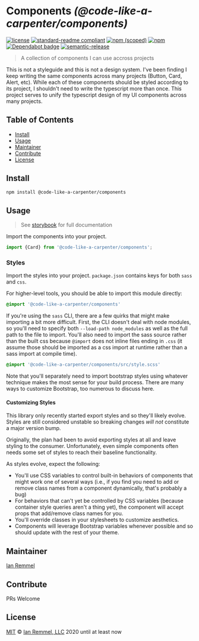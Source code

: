 # Components _(@code-like-a-carpenter/components)_

[![license](https://img.shields.io/github/license/code-like-a-carpenter/components.svg)](https://github.com/code-like-a-carpenter/components/blob/master/LICENSE)
[![standard-readme compliant](https://img.shields.io/badge/readme%20style-standard-brightgreen.svg?style=flat-square)](https://github.com/RichardLitt/standard-readme)
[![npm (scoped)](https://img.shields.io/npm/v/@code-like-a-carpenter/components.svg)](https://www.npmjs.com/package/@code-like-a-carpenter/components)
[![npm](https://img.shields.io/npm/dm/@code-like-a-carpenter/components.svg)](https://www.npmjs.com/package/@code-like-a-carpenter/components)
[![Dependabot badge](https://img.shields.io/badge/Dependabot-active-brightgreen.svg)](https://dependabot.com/)
[![semantic-release](https://img.shields.io/badge/%20%20%F0%9F%93%A6%F0%9F%9A%80-semantic--release-e10079.svg)](https://github.com/semantic-release/semantic-release)

> A collection of components I can use accross projects

This is not a styleguide and this is not a design system. I've been finding I
keep writing the same components across many projects (Button, Card, Alert,
etc). While each of these components should be styled according to its project,
I shouldn't need to write the typescript more than once. This project serves to
unify the typescript design of my UI components across many projects.

## Table of Contents

<!-- toc -->

-   [Install](#install)
-   [Usage](#usage)
-   [Maintainer](#maintainer)
-   [Contribute](#contribute)
-   [License](#license)

<!-- tocstop -->

## Install

```bash
npm install @code-like-a-carpenter/components
```

## Usage

> See [storybook](https://master--5f6f88dd0d66390022e01139.chromatic.com) for
> full documentation

Import the components into your project.

```ts
import {Card} from '@code-like-a-carpenter/components';
```

### Styles

Import the styles into your project. `package.json` contains keys for both
`sass` and `css`.

For higher-level tools, you should be able to import this module directly:

```sass
@import '@code-like-a-carpenter/components'
```

If you're using the `sass` CLI, there are a few quirks that might make importing
a bit more difficult. First, the CLI doesn't deal with node modules, so you'll
need to specify both `--load-path node_modules` as well as the full path to the
file to import. You'll also need to import the sass source rather than the built
css because `@import` does not inline files ending in `.css` (it assume those
should be imported as a css import at runtime rather than a sass import at
compile time).

```sass
@import '@code-like-a-carpenter/components/src/style.scss'
```

Note that you'll separately need to import bootstrap styles using whatever
technique makes the most sense for your build process. There are many ways to
customize Bootstrap, too numerous to discuss here.

#### Customizing Styles

This library only recently started export styles and so they'll likely evolve.
Styles are still considered unstable so breaking changes _will not_ constitute a
major version bump.

Originally, the plan had been to avoid exporting styles at all and leave styling
to the consumer. Unfortunately, even simple components often needs some set of
styles to reach their baseline functionality.

As styles evolve, expect the following:

-   You'll use CSS variables to control built-in behaviors of components that
    might work one of several ways (i.e., if you find you need to add or remove
    class names from a component dynamically, that's probably a bug)
-   For behaviors that can't yet be controlled by CSS variables (because
    container style queries aren't a thing yet), the component will accept props
    that add/remove class names for you.
-   You'll override classes in your stylesheets to customize aesthetics.
-   Components will leverage Bootstrap variables whenever possible and so should
    update with the rest of your theme.

## Maintainer

[Ian Remmel](https://github.com/ianwremmel)

## Contribute

PRs Welcome

## License

[MIT](LICENSE) &copy; [Ian Remmel, LLC](https://github.com/ianwremmel) 2020
until at least now
